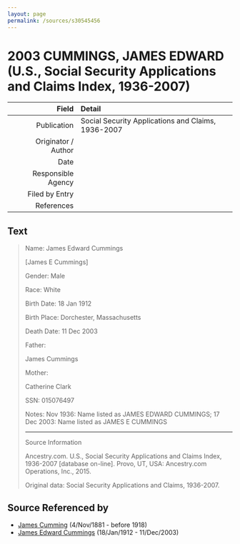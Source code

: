 ```yaml
---
layout: page
permalink: /sources/s30545456
---
```


# 2003 CUMMINGS, JAMES EDWARD (U.S., Social Security Applications and Claims Index, 1936-2007)

Field | Detail
---:|:---
Publication | Social Security Applications and Claims, 1936-2007
Originator / Author | 
Date | 
Responsible Agency | 
Filed by Entry | 
References | 

## Text

> Name: James Edward Cummings
>
> [James E Cummings]
>
> Gender: Male
>
> Race: White
>
> Birth Date: 18 Jan 1912
>
> Birth Place: Dorchester, Massachusetts
>
> Death Date: 11 Dec 2003
>
> Father: 
>
> James Cummings
>
> Mother: 
>
> Catherine Clark
>
> SSN: 015076497
>
> Notes: Nov 1936: Name listed as JAMES EDWARD CUMMINGS; 17 Dec 2003: Name listed as JAMES E CUMMINGS
>
> ---
>
> Source Information
>
> Ancestry.com. U.S., Social Security Applications and Claims Index, 1936-2007 [database on-line]. Provo, UT, USA: Ancestry.com Operations, Inc., 2015.
>
> Original data: Social Security Applications and Claims, 1936-2007.
>

## Source Referenced by

* [James Cumming](../people/@64418166@-james-cumming-b1881-11-4-d1918.md) (4/Nov/1881 - before 1918)
* [James Edward Cummings](../people/@5591850@-james-edward-cummings-b1912-1-18-d2003-12-11.md) (18/Jan/1912 - 11/Dec/2003)

